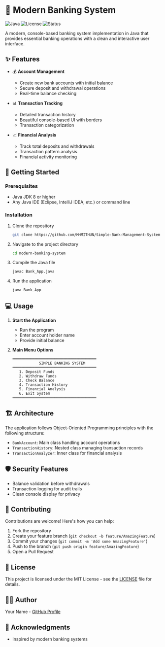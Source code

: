 # 🏦 Modern Banking System

![Java](https://img.shields.io/badge/Java-ED8B00?style=for-the-badge&logo=java&logoColor=white)
![License](https://img.shields.io/badge/License-MIT-green.svg?style=for-the-badge)
![Status](https://img.shields.io/badge/Status-Active-success?style=for-the-badge)

A modern, console-based banking system implementation in Java that provides essential banking operations with a clean and interactive user interface.

## ✨ Features

- 💰 **Account Management**
	- Create new bank accounts with initial balance
	- Secure deposit and withdrawal operations
	- Real-time balance checking

- 📊 **Transaction Tracking**
	- Detailed transaction history
	- Beautiful console-based UI with borders
	- Transaction categorization

- 📈 **Financial Analysis**
	- Track total deposits and withdrawals
	- Transaction pattern analysis
	- Financial activity monitoring

## 🚀 Getting Started

### Prerequisites

- Java JDK 8 or higher
- Any Java IDE (Eclipse, IntelliJ IDEA, etc.) or command line

### Installation

1. Clone the repository
	 ```bash
	 git clone https://github.com/MHMITHUN/Simple-Bank-Management-System-Using-Java-OOP.git
	 ```

2. Navigate to the project directory
	 ```bash
	 cd modern-banking-system
	 ```

3. Compile the Java file
	 ```bash
	 javac Bank_App.java
	 ```

4. Run the application
	 ```bash
	 java Bank_App
	 ```

## 💻 Usage

1. **Start the Application**
	 - Run the program
	 - Enter account holder name
	 - Provide initial balance

2. **Main Menu Options**
	 ```
	 ══════════════════════════════════════
				 SIMPLE BANKING SYSTEM
	 ══════════════════════════════════════
		1. Deposit Funds
		2. Withdraw Funds
		3. Check Balance
		4. Transaction History
		5. Financial Analysis
		6. Exit System
	 ══════════════════════════════════════
	 ```

## 🏗️ Architecture

The application follows Object-Oriented Programming principles with the following structure:

- `BankAccount`: Main class handling account operations
- `TransactionHistory`: Nested class managing transaction records
- `TransactionAnalyzer`: Inner class for financial analysis

## 🛡️ Security Features

- Balance validation before withdrawals
- Transaction logging for audit trails
- Clean console display for privacy

## 🤝 Contributing

Contributions are welcome! Here's how you can help:

1. Fork the repository
2. Create your feature branch (`git checkout -b feature/AmazingFeature`)
3. Commit your changes (`git commit -m 'Add some AmazingFeature'`)
4. Push to the branch (`git push origin feature/AmazingFeature`)
5. Open a Pull Request

## 📝 License

This project is licensed under the MIT License - see the [LICENSE](LICENSE) file for details.

## 🙋‍♂️ Author

Your Name - [GitHub Profile](https://github.com/MHMITHUN)

## 🌟 Acknowledgments

- Inspired by modern banking systems